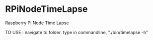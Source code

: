 RPiNodeTimeLapse
================

Raspberry Pi Node Time Lapse


TO USE :  navigate to folder.  type in commandline, "./bin/timelapse -h"
